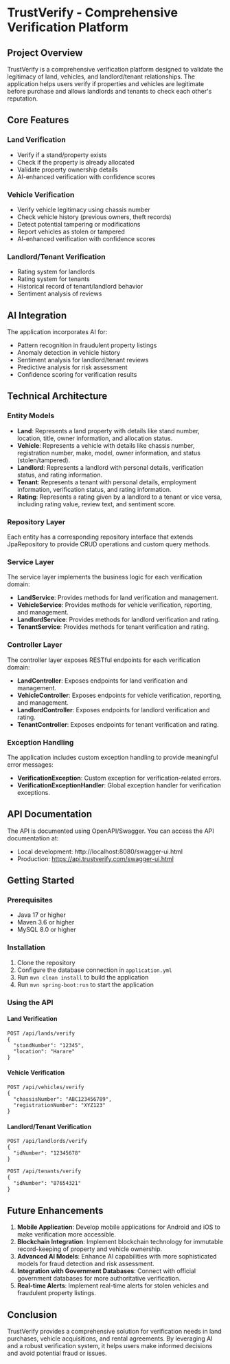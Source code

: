 # TrustVerify - Comprehensive Verification Platform

## Project Overview

TrustVerify is a comprehensive verification platform designed to validate the legitimacy of land, vehicles, and landlord/tenant relationships. The application helps users verify if properties and vehicles are legitimate before purchase and allows landlords and tenants to check each other's reputation.

## Core Features

### Land Verification
- Verify if a stand/property exists
- Check if the property is already allocated
- Validate property ownership details
- AI-enhanced verification with confidence scores

### Vehicle Verification
- Verify vehicle legitimacy using chassis number
- Check vehicle history (previous owners, theft records)
- Detect potential tampering or modifications
- Report vehicles as stolen or tampered
- AI-enhanced verification with confidence scores

### Landlord/Tenant Verification
- Rating system for landlords
- Rating system for tenants
- Historical record of tenant/landlord behavior
- Sentiment analysis of reviews

## AI Integration

The application incorporates AI for:
- Pattern recognition in fraudulent property listings
- Anomaly detection in vehicle history
- Sentiment analysis for landlord/tenant reviews
- Predictive analysis for risk assessment
- Confidence scoring for verification results

## Technical Architecture

### Entity Models
- **Land**: Represents a land property with details like stand number, location, title, owner information, and allocation status.
- **Vehicle**: Represents a vehicle with details like chassis number, registration number, make, model, owner information, and status (stolen/tampered).
- **Landlord**: Represents a landlord with personal details, verification status, and rating information.
- **Tenant**: Represents a tenant with personal details, employment information, verification status, and rating information.
- **Rating**: Represents a rating given by a landlord to a tenant or vice versa, including rating value, review text, and sentiment score.

### Repository Layer
Each entity has a corresponding repository interface that extends JpaRepository to provide CRUD operations and custom query methods.

### Service Layer
The service layer implements the business logic for each verification domain:
- **LandService**: Provides methods for land verification and management.
- **VehicleService**: Provides methods for vehicle verification, reporting, and management.
- **LandlordService**: Provides methods for landlord verification and rating.
- **TenantService**: Provides methods for tenant verification and rating.

### Controller Layer
The controller layer exposes RESTful endpoints for each verification domain:
- **LandController**: Exposes endpoints for land verification and management.
- **VehicleController**: Exposes endpoints for vehicle verification, reporting, and management.
- **LandlordController**: Exposes endpoints for landlord verification and rating.
- **TenantController**: Exposes endpoints for tenant verification and rating.

### Exception Handling
The application includes custom exception handling to provide meaningful error messages:
- **VerificationException**: Custom exception for verification-related errors.
- **VerificationExceptionHandler**: Global exception handler for verification exceptions.

## API Documentation

The API is documented using OpenAPI/Swagger. You can access the API documentation at:
- Local development: http://localhost:8080/swagger-ui.html
- Production: https://api.trustverify.com/swagger-ui.html

## Getting Started

### Prerequisites
- Java 17 or higher
- Maven 3.6 or higher
- MySQL 8.0 or higher

### Installation
1. Clone the repository
2. Configure the database connection in `application.yml`
3. Run `mvn clean install` to build the application
4. Run `mvn spring-boot:run` to start the application

### Using the API

#### Land Verification
```
POST /api/lands/verify
{
  "standNumber": "12345",
  "location": "Harare"
}
```

#### Vehicle Verification
```
POST /api/vehicles/verify
{
  "chassisNumber": "ABC123456789",
  "registrationNumber": "XYZ123"
}
```

#### Landlord/Tenant Verification
```
POST /api/landlords/verify
{
  "idNumber": "12345678"
}

POST /api/tenants/verify
{
  "idNumber": "87654321"
}
```

## Future Enhancements

1. **Mobile Application**: Develop mobile applications for Android and iOS to make verification more accessible.
2. **Blockchain Integration**: Implement blockchain technology for immutable record-keeping of property and vehicle ownership.
3. **Advanced AI Models**: Enhance AI capabilities with more sophisticated models for fraud detection and risk assessment.
4. **Integration with Government Databases**: Connect with official government databases for more authoritative verification.
5. **Real-time Alerts**: Implement real-time alerts for stolen vehicles and fraudulent property listings.

## Conclusion

TrustVerify provides a comprehensive solution for verification needs in land purchases, vehicle acquisitions, and rental agreements. By leveraging AI and a robust verification system, it helps users make informed decisions and avoid potential fraud or issues.